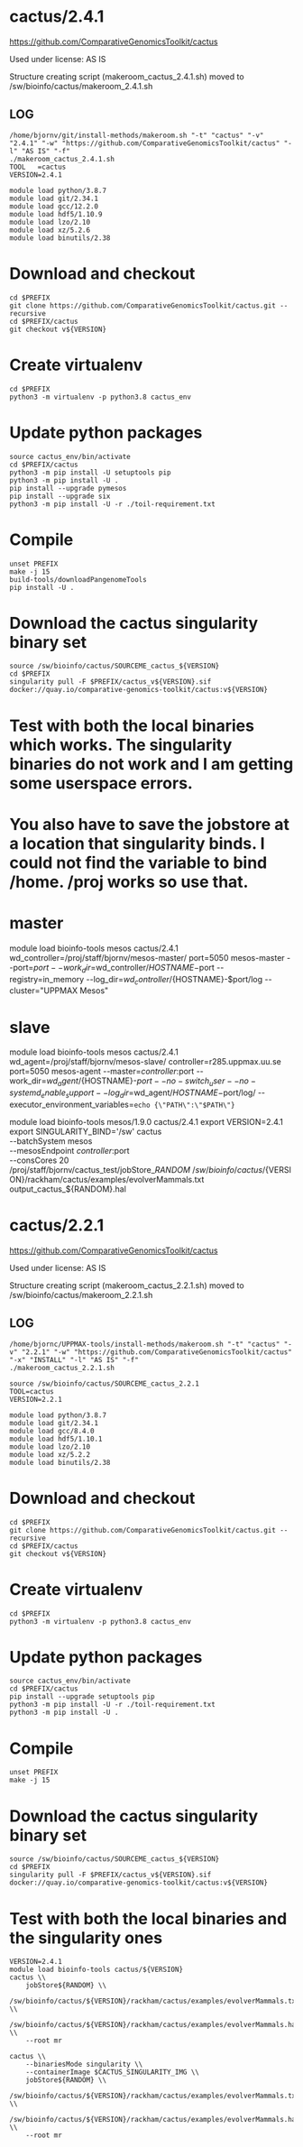cactus/2.4.1
========================

<https://github.com/ComparativeGenomicsToolkit/cactus>

Used under license:
AS IS


Structure creating script (makeroom_cactus_2.4.1.sh) moved to /sw/bioinfo/cactus/makeroom_2.4.1.sh

LOG
---

    /home/bjornv/git/install-methods/makeroom.sh "-t" "cactus" "-v" "2.4.1" "-w" "https://github.com/ComparativeGenomicsToolkit/cactus" "-l" "AS IS" "-f"
    ./makeroom_cactus_2.4.1.sh
    TOOL   =cactus
    VERSION=2.4.1

    module load python/3.8.7
    module load git/2.34.1
    module load gcc/12.2.0
    module load hdf5/1.10.9
    module load lzo/2.10
    module load xz/5.2.6
    module load binutils/2.38

# Download and checkout
    cd $PREFIX
    git clone https://github.com/ComparativeGenomicsToolkit/cactus.git --recursive
    cd $PREFIX/cactus
    git checkout v${VERSION}

# Create virtualenv
    cd $PREFIX
    python3 -m virtualenv -p python3.8 cactus_env

# Update python packages
    source cactus_env/bin/activate
    cd $PREFIX/cactus
    python3 -m pip install -U setuptools pip
    python3 -m pip install -U .
    pip install --upgrade pymesos
    pip install --upgrade six
    python3 -m pip install -U -r ./toil-requirement.txt

# Compile
    unset PREFIX
    make -j 15
    build-tools/downloadPangenomeTools
    pip install -U .

# Download the cactus singularity binary set
    source /sw/bioinfo/cactus/SOURCEME_cactus_${VERSION}
    cd $PREFIX
    singularity pull -F $PREFIX/cactus_v${VERSION}.sif docker://quay.io/comparative-genomics-toolkit/cactus:v${VERSION} 

# Test with both the local binaries which works. The singularity binaries do not work and I am getting some userspace errors. 
# You also have to save the jobstore at a location that singularity binds. I could not find the variable to bind /home. /proj works so use that.

# master
module load bioinfo-tools mesos cactus/2.4.1
wd_controller=/proj/staff/bjornv/mesos-master/
port=5050
mesos-master --port=$port --work_dir=$wd_controller/${HOSTNAME}-$port --registry=in_memory --log_dir=$wd_controller/${HOSTNAME}-$port/log --cluster="UPPMAX Mesos"

# slave
module load bioinfo-tools mesos cactus/2.4.1
wd_agent=/proj/staff/bjornv/mesos-slave/
controller=r285.uppmax.uu.se
port=5050
mesos-agent --master=$controller:$port --work_dir=$wd_agent/${HOSTNAME}-$port --no-switch_user --no-systemd_enable_support --log_dir=$wd_agent/${HOSTNAME}-$port/log/ --executor_environment_variables=`echo {\"PATH\":\"$PATH\"}`


module load bioinfo-tools mesos/1.9.0 cactus/2.4.1
export VERSION=2.4.1
export SINGULARITY_BIND='/sw'
cactus \
           --batchSystem mesos \
           --mesosEndpoint $controller:$port \
           --consCores 20 \
           /proj/staff/bjornv/cactus_test/jobStore_${RANDOM} \
           /sw/bioinfo/cactus/${VERSION}/rackham/cactus/examples/evolverMammals.txt \
           output_cactus_${RANDOM}.hal






cactus/2.2.1
========================

<https://github.com/ComparativeGenomicsToolkit/cactus>

Used under license:
AS IS


Structure creating script (makeroom_cactus_2.2.1.sh) moved to /sw/bioinfo/cactus/makeroom_2.2.1.sh

LOG
---

    /home/bjornc/UPPMAX-tools/install-methods/makeroom.sh "-t" "cactus" "-v" "2.2.1" "-w" "https://github.com/ComparativeGenomicsToolkit/cactus" "-x" "INSTALL" "-l" "AS IS" "-f"
    ./makeroom_cactus_2.2.1.sh

    source /sw/bioinfo/cactus/SOURCEME_cactus_2.2.1
    TOOL=cactus
    VERSION=2.2.1

    module load python/3.8.7
    module load git/2.34.1
    module load gcc/8.4.0
    module load hdf5/1.10.1
    module load lzo/2.10
    module load xz/5.2.2
    module load binutils/2.38

# Download and checkout
    cd $PREFIX
    git clone https://github.com/ComparativeGenomicsToolkit/cactus.git --recursive
    cd $PREFIX/cactus
    git checkout v${VERSION}

# Create virtualenv
    cd $PREFIX
    python3 -m virtualenv -p python3.8 cactus_env

# Update python packages
    source cactus_env/bin/activate
    cd $PREFIX/cactus
    pip install --upgrade setuptools pip
    python3 -m pip install -U -r ./toil-requirement.txt
    python3 -m pip install -U .

# Compile
    unset PREFIX
    make -j 15

# Download the cactus singularity binary set
    source /sw/bioinfo/cactus/SOURCEME_cactus_${VERSION}
    cd $PREFIX
    singularity pull -F $PREFIX/cactus_v${VERSION}.sif docker://quay.io/comparative-genomics-toolkit/cactus:v${VERSION} 



# Test with both the local binaries and the singularity ones

    VERSION=2.4.1
    module load bioinfo-tools cactus/${VERSION}
    cactus \\
        jobStore${RANDOM} \\
        /sw/bioinfo/cactus/${VERSION}/rackham/cactus/examples/evolverMammals.txt \\
        /sw/bioinfo/cactus/${VERSION}/rackham/cactus/examples/evolverMammals.hal \\
        --root mr

    cactus \\
        --binariesMode singularity \\
        --containerImage $CACTUS_SINGULARITY_IMG \\
        jobStore${RANDOM} \\
        /sw/bioinfo/cactus/${VERSION}/rackham/cactus/examples/evolverMammals.txt \\
        /sw/bioinfo/cactus/${VERSION}/rackham/cactus/examples/evolverMammals.hal \\
        --root mr







